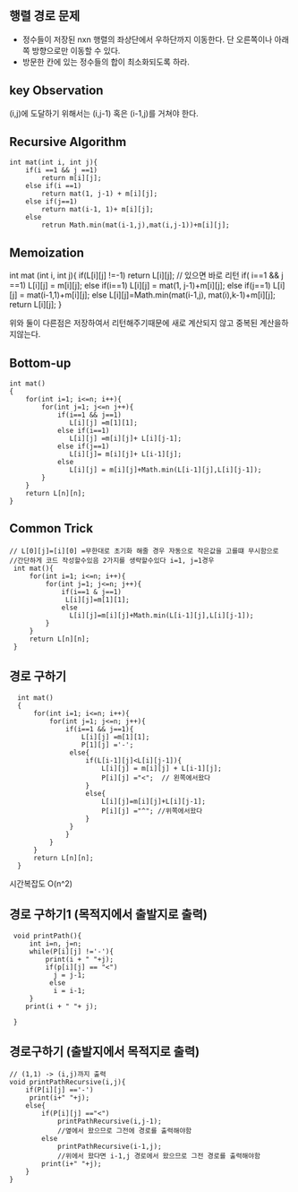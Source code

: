 ## 행렬 경로 문제
- 정수들이 저장된 nxn 행렬의 좌상단에서 우하단까지 이동한다. 단 오른쪽이나 아래쪽 방향으로만 이동할 수 있다.
- 방문한 칸에 있는 정수들의 합이 최소화되도록 하라.

## key Observation
(i,j)에 도달하기 위해서는 (i,j-1) 혹은 (i-1,j)를 거쳐야 한다.

## Recursive Algorithm
~~~
int mat(int i, int j){
    if(i ==1 && j ==1)
        return m[i][j];
    else if(i ==1)
        return mat(1, j-1) + m[i][j];
    else if(j==1)
        return mat(i-1, 1)+ m[i][j];
    else
        retrun Math.min(mat(i-1,j),mat(i,j-1))+m[i][j];
~~~

## Memoization
int mat (int i, int j){
    if(L[i][j] !=-1) return L[i][j];  // 있으면 바로 리턴 
    if( i==1 && j ==1)
        L[i][j] = m[i][j];
    else if(i==1)
        L[i][j] = mat(1, j-1)+m[i][j];
    else if(j==1)
        L[i][j] = mat(i-1,1)+m[i][j];
    else
       L[i][j]=Math.min(mat(i-1,j), mat(i),k-1)+m[i][j];
    return L[i][j];
}

위와 둘이 다른점은 저장하여서 리턴해주기때문에 새로 계산되지 않고 중복된 계산을하지않는다.

## Bottom-up
 ~~~
 int mat()
 {
     for(int i=1; i<=n; i++){
         for(int j=1; j<=n j++){
             if(i==1 && j==1)
                L[i][j] =m[1][1];
             else if(i==1)
                L[i][j] =m[i][j]+ L[i][j-1];
             else if(j==1)
                L[i][j]= m[i][j]+ L[i-1][j];
             else
                L[i][j] = m[i][j]+Math.min(L[i-1][j],L[i][j-1]);
         }
     }
     return L[n][n];
 }
 ~~~

 ## Common Trick
 ~~~
 // L[0][j]=[i][0] =무한대로 초기화 해줄 경우 자동으로 작은값을 고를떄 무시함으로
 //간단하게 코드 작성할수있음 2가지를 생략할수있다 i=1, j=1경우
  int mat(){
      for(int i=1; i<=n; i++){
          for(int j=1; j<=n; j++){
              if(i==1 & j==1)
               L[i][j]=m[1][1];
              else
                L[i][j]=m[i][j]+Math.min(L[i-1][j],L[i][j-1]);
          }
      }
      return L[n][n];
  }
 ~~~

 ## 경로 구하기
 ~~~
   int mat()
   {
       for(int i=1; i<=n; i++){
           for(int j=1; j<=n; j++){
               if(i==1 && j==1){
                   L[i][j] =m[1][1];
                   P[1][j] ='-';
                else{
                    if(L[i-1][j]<L[i][j-1]){
                        L[i][j] = m[i][j] + L[i-1][j];
                        P[i][j] ="<";  // 왼쪽에서왔다 
                    }
                    else{
                        L[i][j]=m[i][j]+L[i][j-1];
                        P[i][j] ="^"; //위쪽에서왔다
                    }
                }
               }
           }
       }
       return L[n][n];
   }
 ~~~
 시간복잡도 O(n^2)

 ## 경로 구하기1 (목적지에서 출발지로 출력)
 ~~~
  void printPath(){
      int i=n, j=n;
      while(P[i][j] !='-'){
          print(i + " "+j);
          if(p[i][j] == "<")
            j = j-1;
           else
            i = i-1;
      }
     print(i + " "+ j);

  }
~~~

## 경로구하기 (출발지에서 목적지로 출력)
~~~
// (1,1) -> (i,j)까지 출력
void printPathRecursive(i,j){
    if(P[i][j] =='-')
     print(i+" "+j);
    else{
        if(P[i][j] =="<")
            printPathRecursive(i,j-1); 
            //옆에서 왔으므로 그전에 경로를 출력해야함
        else 
            printPathRecursive(i-1,j);
            //위에서 왔다면 i-1,j 경로에서 왔으므로 그전 경로를 출력해야함
        print(i+" "+j);
    }
}
~~~